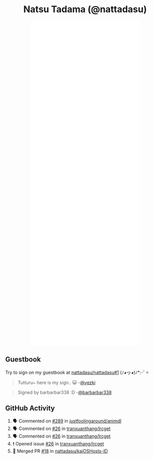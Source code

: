 <div align="center">

# Natsu Tadama (@nattadasu)

![Github Metrics](github-metrics.svg)
</div>

## Guestbook

Try to sign on my guestbook at [nattadasu/nattadasu#1](https://github.com/nattadasu/nattadasu/issues/1) (ﾉ◕ヮ◕)ﾉ\*:･ﾟ✧

<!--START:guestbook-->
> Tutturu~  here is my sign.. :smiley_cat: 
> -[@yezki](https://github.com/yezki)

> Signed by barbarbar338 :D
> -[@barbarbar338](https://github.com/barbarbar338)
<!--END:guestbook-->

## GitHub Activity
<!--START_SECTION:activity-->
1. 🗣 Commented on [#289](https://github.com/justfoolingaround/animdl/issues/289#issuecomment-1794512032) in [justfoolingaround/animdl](https://github.com/justfoolingaround/animdl)
2. 🗣 Commented on [#26](https://github.com/tranxuanthang/lrcget/issues/26#issuecomment-1787651102) in [tranxuanthang/lrcget](https://github.com/tranxuanthang/lrcget)
3. 🗣 Commented on [#26](https://github.com/tranxuanthang/lrcget/issues/26#issuecomment-1784038457) in [tranxuanthang/lrcget](https://github.com/tranxuanthang/lrcget)
4. ❗ Opened issue [#26](https://github.com/tranxuanthang/lrcget/issues/26) in [tranxuanthang/lrcget](https://github.com/tranxuanthang/lrcget)
5. 🎉 Merged PR [#18](https://github.com/nattadasu/kaiOSHosts-ID/pull/18) in [nattadasu/kaiOSHosts-ID](https://github.com/nattadasu/kaiOSHosts-ID)
<!--END_SECTION:activity-->

